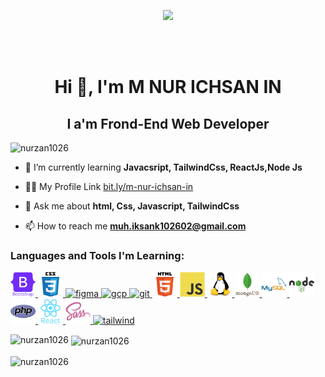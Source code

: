 <p align="center">
  <img width="600" src="https://media4.giphy.com/media/v1.Y2lkPTc5MGI3NjExZWhkaGgya2t2anlsbms1MnZnMzVqbXNha3Nqd216NXJybnZxNWtqeCZlcD12MV9pbnRlcm5hbF9naWZfYnlfaWQmY3Q9Zw/2IudUHdI075HL02Pkk/giphy.gif">
</p>
  <br><br>
<h1 align="center" >Hi 👋, I'm M NUR ICHSAN IN</h1>

<h2 align="center">I a'm Frond-End Web Developer</h2>
  <img
      align="right"
      width="400"
      src="https://media0.giphy.com/media/v1.Y2lkPTc5MGI3NjExdzQyZnBub2hkY2J3YXpydDJ6anpkcmR0aGdmbmp4OGh5eW03cGI0MyZlcD12MV9pbnRlcm5hbF9naWZfYnlfaWQmY3Q9Zw/qgQUggAC3Pfv687qPC/giphy.gif"
      alt=""
    />
<p align="left"> <img src="https://komarev.com/ghpvc/?username=nurzan1026&label=Profile%20views&color=0e75b6&style=flat" alt="nurzan1026" /> </p>

- 🌱 I’m currently learning **Javacsript, TailwindCss, ReactJs,Node Js**

- 👨‍💻 My Profile Link [bit.ly/m-nur-ichsan-in](http://bit.ly/m-nur-ichsan-in)

- 💬 Ask me about **html, Css, Javascript, TailwindCss**

- 📫 How to reach me **muh.iksank102602@gmail.com**


<p align="left">
</p>

<h3 align="left">Languages and Tools I'm Learning:</h3>
<p align="left"> <a href="https://getbootstrap.com" target="_blank" rel="noreferrer"> <img src="https://raw.githubusercontent.com/devicons/devicon/master/icons/bootstrap/bootstrap-plain-wordmark.svg" alt="bootstrap" width="40" height="40"/> </a> <a href="https://www.w3schools.com/css/" target="_blank" rel="noreferrer"> <img src="https://raw.githubusercontent.com/devicons/devicon/master/icons/css3/css3-original-wordmark.svg" alt="css3" width="40" height="40"/> </a> <a href="https://www.figma.com/" target="_blank" rel="noreferrer"> <img src="https://www.vectorlogo.zone/logos/figma/figma-icon.svg" alt="figma" width="40" height="40"/> </a> <a href="https://cloud.google.com" target="_blank" rel="noreferrer"> <img src="https://www.vectorlogo.zone/logos/google_cloud/google_cloud-icon.svg" alt="gcp" width="40" height="40"/> </a> <a href="https://git-scm.com/" target="_blank" rel="noreferrer"> <img src="https://www.vectorlogo.zone/logos/git-scm/git-scm-icon.svg" alt="git" width="40" height="40"/> </a> <a href="https://www.w3.org/html/" target="_blank" rel="noreferrer"> <img src="https://raw.githubusercontent.com/devicons/devicon/master/icons/html5/html5-original-wordmark.svg" alt="html5" width="40" height="40"/> </a> <a href="https://developer.mozilla.org/en-US/docs/Web/JavaScript" target="_blank" rel="noreferrer"> <img src="https://raw.githubusercontent.com/devicons/devicon/master/icons/javascript/javascript-original.svg" alt="javascript" width="40" height="40"/> </a> <a href="https://www.linux.org/" target="_blank" rel="noreferrer"> <img src="https://raw.githubusercontent.com/devicons/devicon/master/icons/linux/linux-original.svg" alt="linux" width="40" height="40"/> </a> <a href="https://www.mongodb.com/" target="_blank" rel="noreferrer"> <img src="https://raw.githubusercontent.com/devicons/devicon/master/icons/mongodb/mongodb-original-wordmark.svg" alt="mongodb" width="40" height="40"/> </a> <a href="https://www.mysql.com/" target="_blank" rel="noreferrer"> <img src="https://raw.githubusercontent.com/devicons/devicon/master/icons/mysql/mysql-original-wordmark.svg" alt="mysql" width="40" height="40"/> </a> <a href="https://nodejs.org" target="_blank" rel="noreferrer"> <img src="https://raw.githubusercontent.com/devicons/devicon/master/icons/nodejs/nodejs-original-wordmark.svg" alt="nodejs" width="40" height="40"/> </a> <a href="https://www.php.net" target="_blank" rel="noreferrer"> <img src="https://raw.githubusercontent.com/devicons/devicon/master/icons/php/php-original.svg" alt="php" width="40" height="40"/> </a> <a href="https://reactjs.org/" target="_blank" rel="noreferrer"> <img src="https://raw.githubusercontent.com/devicons/devicon/master/icons/react/react-original-wordmark.svg" alt="react" width="40" height="40"/> </a> <a href="https://sass-lang.com" target="_blank" rel="noreferrer"> <img src="https://raw.githubusercontent.com/devicons/devicon/master/icons/sass/sass-original.svg" alt="sass" width="40" height="40"/> </a> <a href="https://tailwindcss.com/" target="_blank" rel="noreferrer"> <img src="https://www.vectorlogo.zone/logos/tailwindcss/tailwindcss-icon.svg" alt="tailwind" width="40" height="40"/> </a> </p>

<p><img align="left" src="https://github-readme-stats.vercel.app/api/top-langs?username=nurzan1026&show_icons=true&locale=en&layout=compact" alt="nurzan1026" /></p>

<p>&nbsp;<img align="center" src="https://github-readme-stats.vercel.app/api?username=nurzan1026&show_icons=true&locale=en" alt="nurzan1026" /></p>

<p><img align="center" src="https://github-readme-streak-stats.herokuapp.com/?user=nurzan1026&" alt="nurzan1026" /></p>
